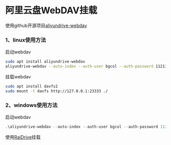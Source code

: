 # 阿里云盘WebDAV挂载

使用github开源项目[aliyundrive-webdav](https://github.com/messense/aliyundrive-webdav "aliyundrive-webdav")

### 1、linux使用方法

启动webdav

```bash
sudo apt install aliyundrive-webdav
aliyundrive-webdav --auto-index --auth-user bgcol --auth-password 112138 --refresh-token ****** --port 23333 --read-only

```

挂载webdav

```bash
sudo apt install davfs2
sudo mount -t davfs http://127.0.0.1:23333 ./
```

### 2、windows使用方法

启动webdav

```powershell
.\aliyundrive-webdav --auto-index --auth-user bgcol --auth-password 112138 --refresh-token ******* --port 23333
```

使用[RaiDrive](www.raidrive.com "RaiDrive")挂载
